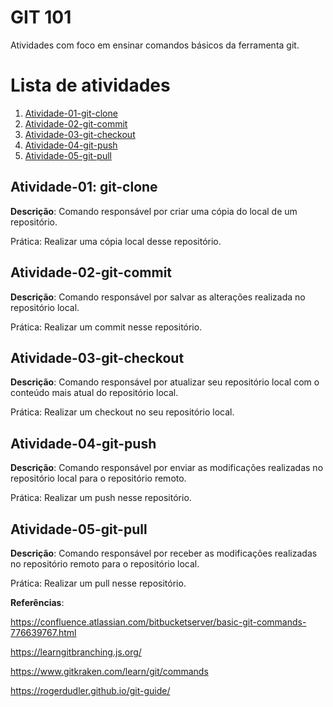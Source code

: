 # GIT 101

Atividades com foco em ensinar comandos básicos da ferramenta git.

# Lista de atividades

1. [Atividade-01-git-clone](#atividade-01-git-clone)
2. [Atividade-02-git-commit](#atividade-02-git-commit)
3. [Atividade-03-git-checkout](#atividade-03-git-checkout)
4. [Atividade-04-git-push](#atividade-04-git-push)
5. [Atividade-05-git-pull](#atividade-05-git-pull)

## Atividade-01: git-clone

**Descrição**: Comando responsável por criar uma cópia do local de um repositório.

Prática: Realizar uma cópia local desse repositório.

## Atividade-02-git-commit

**Descrição**: Comando responsável por salvar as alterações realizada no repositório local.

Prática: Realizar um commit nesse repositório.

## Atividade-03-git-checkout

**Descrição**: Comando responsável por atualizar seu repositório local com o conteúdo mais atual do repositório local.

Prática: Realizar um checkout no seu repositório local.

## Atividade-04-git-push

**Descrição**: Comando responsável por enviar as modificações realizadas no repositório local para o repositório remoto.

Prática: Realizar um push nesse repositório.

## Atividade-05-git-pull

**Descrição**: Comando responsável por receber as modificações realizadas no repositório remoto para o repositório local.

Prática: Realizar um pull nesse repositório.

**Referências**:

https://confluence.atlassian.com/bitbucketserver/basic-git-commands-776639767.html

https://learngitbranching.js.org/

https://www.gitkraken.com/learn/git/commands

https://rogerdudler.github.io/git-guide/
